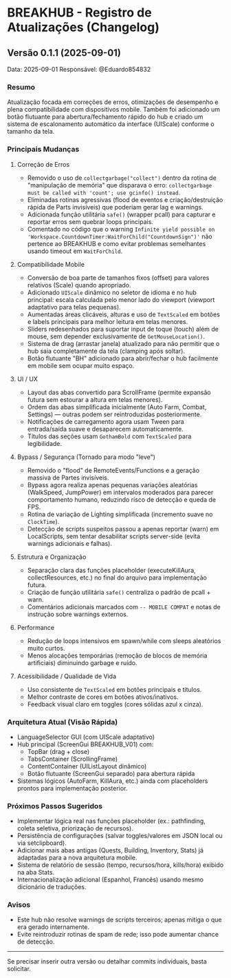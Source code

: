 # BREAKHUB - Registro de Atualizações (Changelog)

## Versão 0.1.1 (2025-09-01)
Data: 2025-09-01
Responsável: @Eduardo854832

### Resumo
Atualização focada em correções de erros, otimizações de desempenho e plena compatibilidade com dispositivos mobile. Também foi adicionado um botão flutuante para abertura/fechamento rápido do hub e criado um sistema de escalonamento automático da interface (UIScale) conforme o tamanho da tela.

### Principais Mudanças
1. Correção de Erros
   - Removido o uso de `collectgarbage("collect")` dentro da rotina de "manipulação de memória" que disparava o erro: `collectgarbage must be called with 'count'; use gcinfo() instead`.
   - Eliminadas rotinas agressivas (flood de eventos e criação/destruição rápida de Parts invisíveis) que poderiam gerar lag e warnings.
   - Adicionada função utilitária `safe()` (wrapper pcall) para capturar e reportar erros sem quebrar loops principais.
   - Comentado no código que o warning `Infinite yield possible on 'Workspace.CountdownTimer:WaitForChild("CountdownSign")'` não pertence ao BREAKHUB e como evitar problemas semelhantes usando timeout em `WaitForChild`.

2. Compatibilidade Mobile
   - Conversão de boa parte de tamanhos fixos (offset) para valores relativos (Scale) quando apropriado.
   - Adicionado `UIScale` dinâmico no seletor de idioma e no hub principal: escala calculada pelo menor lado do viewport (viewport adaptativo para telas pequenas).
   - Aumentadas áreas clicáveis, alturas e uso de `TextScaled` em botões e labels principais para melhor leitura em telas menores.
   - Sliders redesenhados para suportar input de toque (touch) além de mouse, sem depender exclusivamente de `GetMouseLocation()`.
   - Sistema de drag (arrastar janela) atualizado para não permitir que o hub saia completamente da tela (clamping após soltar).
   - Botão flutuante "BH" adicionado para abrir/fechar o hub facilmente em mobile sem ocupar muito espaço.

3. UI / UX
   - Layout das abas convertido para ScrollFrame (permite expansão futura sem estourar a altura em telas menores).
   - Ordem das abas simplificada inicialmente (Auto Farm, Combat, Settings) — outras podem ser reintroduzidas posteriormente.
   - Notificações de carregamento agora usam Tween para entrada/saída suave e desaparecem automaticamente.
   - Títulos das seções usam `GothamBold` com `TextScaled` para legibilidade.

4. Bypass / Segurança (Tornado para modo "leve")
   - Removido o "flood" de RemoteEvents/Functions e a geração massiva de Partes invisíveis.
   - Bypass agora realiza apenas pequenas variações aleatórias (WalkSpeed, JumpPower) em intervalos moderados para parecer comportamento humano, reduzindo risco de detecção e queda de FPS.
   - Rotina de variação de Lighting simplificada (incremento suave no `ClockTime`).
   - Detecção de scripts suspeitos passou a apenas reportar (warn) em LocalScripts, sem tentar desabilitar scripts server-side (evita warnings adicionais e falhas).

5. Estrutura e Organização
   - Separação clara das funções placeholder (executeKillAura, collectResources, etc.) no final do arquivo para implementação futura.
   - Criação de função utilitária `safe()` centraliza o padrão de pcall + warn.
   - Comentários adicionais marcados com `-- MOBILE COMPAT` e notas de instrução sobre warnings externos.

6. Performance
   - Redução de loops intensivos em spawn/while com sleeps aleatórios muito curtos.
   - Menos alocações temporárias (remoção de blocos de memória artificiais) diminuindo garbage e ruído.

7. Acessibilidade / Qualidade de Vida
   - Uso consistente de `TextScaled` em botões principais e títulos.
   - Melhor contraste de cores em botões ativos/inativos.
   - Feedback visual claro em toggles (cores sólidas azul x cinza).

### Arquitetura Atual (Visão Rápida)
- LanguageSelector GUI (com UIScale adaptativo)
- Hub principal (ScreenGui BREAKHUB_V01) com:
  - TopBar (drag + close)
  - TabsContainer (ScrollingFrame)
  - ContentContainer (UIListLayout dinâmico)
  - Botão flutuante (ScreenGui separado) para abertura rápida
- Sistemas lógicos (AutoFarm, KillAura, etc.) ainda com placeholders prontos para implementação posterior.

### Próximos Passos Sugeridos
- Implementar lógica real nas funções placeholder (ex.: pathfinding, coleta seletiva, priorização de recursos).
- Persistência de configurações (salvar toggles/valores em JSON local ou via setclipboard).
- Adicionar mais abas antigas (Quests, Building, Inventory, Stats) já adaptadas para a nova arquitetura mobile.
- Sistema de relatório de sessão (tempo, recursos/hora, kills/hora) exibido na aba Stats.
- Internacionalização adicional (Espanhol, Francês) usando mesmo dicionário de traduções.

### Avisos
- Este hub não resolve warnings de scripts terceiros; apenas mitiga o que era gerado internamente.
- Evite reintroduzir rotinas de spam de rede; isso pode aumentar chance de detecção.

---
Se precisar inserir outra versão ou detalhar commits individuais, basta solicitar.